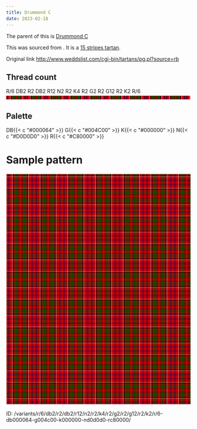 ```yaml
---
title: Drummond C
date: 2023-02-18
---
```

The parent of this is [Drummond C](/tartans/r/6/db2/r2/db2/r12/n2/r2/k4/r2/g2/r2/g12/r2/k2/r/6/)


This was sourced from <no value>.  It is a [15 stripes tartan](/stripes/stripes15/).

Original link http://www.weddslist.com/cgi-bin/tartans/pg.pl?source=rb

## Thread count
R/6 DB2 R2 DB2 R12 N2 R2 K4 R2 G2 R2 G12 R2 K2 R/6
![Sett](sett.png)

## Palette
DB{{< c "#000064" >}} G{{< c "#004C00" >}} K{{< c "#000000" >}} N{{< c "#D0D0D0" >}} R{{< c "#C80000" >}}

# Sample pattern

![Tartan detail](tartan.png "R/6 DB2 R2 DB2 R12 N2 R2 K4 R2 G2 R2 G12 R2 K2 R/6 tartan")

ID: /variants/r/6/db2/r2/db2/r12/n2/r2/k4/r2/g2/r2/g12/r2/k2/r/6-db000064-g004c00-k000000-nd0d0d0-rc80000/
